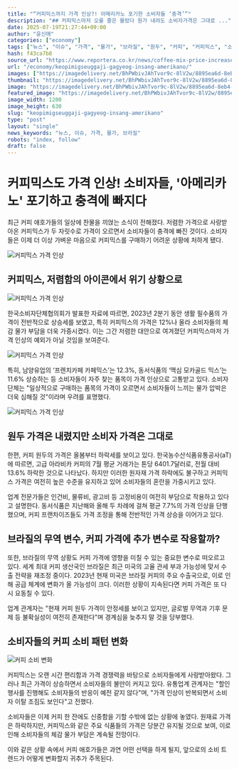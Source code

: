 ```yaml
---
title: "“커피믹스까지 가격 인상?! 아메리카노 포기한 소비자들 ‘충격’”"
description: "## 커피믹스마저 오를 줄은 몰랐다 원가 내려도 소비자가격은 그대로 ..."
date: 2025-07-19T21:27:44+09:00
author: "윤신애"
categories: ["economy"]
tags: ["뉴스", "이슈", "가격", "물가", "브라질", "원두", "커피", "커피믹스", "소비자 부담", "생활필수품"]
hash: f43ca7b8
source_url: "https://www.reportera.co.kr/news/coffee-mix-price-increased-by-12/"
url: "/economy/keopimigseuggaji-gagyeog-insang-amerikano/"
images: ["https://imagedelivery.net/BhPWbivJAhTvor9c-8lV2w/8895ea6d-8eb4-48f3-652a-750554fe5f00/public", "https://imagedelivery.net/BhPWbivJAhTvor9c-8lV2w/bffbbed9-1f7e-41fb-8f49-15e1f1317200/public", "https://imagedelivery.net/BhPWbivJAhTvor9c-8lV2w/6f651b94-4c31-40ac-bc33-64f51eccd400/public", "https://imagedelivery.net/BhPWbivJAhTvor9c-8lV2w/eeed35fc-3c59-4e75-e1c1-b6ff49326000/public", "https://imagedelivery.net/BhPWbivJAhTvor9c-8lV2w/9aba7613-8d24-44d1-ee0b-db4ffe2c5100/public"]
thumbnail: "https://imagedelivery.net/BhPWbivJAhTvor9c-8lV2w/8895ea6d-8eb4-48f3-652a-750554fe5f00/public"
image: "https://imagedelivery.net/BhPWbivJAhTvor9c-8lV2w/8895ea6d-8eb4-48f3-652a-750554fe5f00/public"
featured_image: "https://imagedelivery.net/BhPWbivJAhTvor9c-8lV2w/8895ea6d-8eb4-48f3-652a-750554fe5f00/public"
image_width: 1200
image_height: 630
slug: "keopimigseuggaji-gagyeog-insang-amerikano"
type: "post"
layout: "single"
news_keywords: "뉴스, 이슈, 가격, 물가, 브라질"
robots: "index, follow"
draft: false
---
```


# 커피믹스도 가격 인상! 소비자들, '아메리카노' 포기하고 충격에 빠지다

최근 커피 애호가들의 일상에 찬물을 끼얹는 소식이 전해졌다. 저렴한 가격으로 사랑받아온 커피믹스가 두 자릿수로 가격이 오르면서 소비자들이 충격에 빠진 것이다. 소비자들은 이제 더 이상 가벼운 마음으로 커피믹스를 구매하기 어려운 상황에 처하게 됐다.


![커피믹스 가격 인상](https://imagedelivery.net/BhPWbivJAhTvor9c-8lV2w/bffbbed9-1f7e-41fb-8f49-15e1f1317200/public)


## 커피믹스, 저렴함의 아이콘에서 위기 상황으로


![커피믹스 가격 인상](https://imagedelivery.net/BhPWbivJAhTvor9c-8lV2w/eeed35fc-3c59-4e75-e1c1-b6ff49326000/public)


한국소비자단체협의회가 발표한 자료에 따르면, 2023년 2분기 동안 생활 필수품의 가격이 전반적으로 상승세를 보였고, 특히 커피믹스의 가격은 12%나 올라 소비자들의 체감 물가 부담을 더욱 가중시켰다. 이는 그간 저렴한 대안으로 여겨졌던 커피믹스마저 가격 인상의 예외가 아닐 것임을 보여준다.


![커피믹스 가격 인상](https://imagedelivery.net/BhPWbivJAhTvor9c-8lV2w/9aba7613-8d24-44d1-ee0b-db4ffe2c5100/public)


특히, 남양유업의 ‘프렌치카페 카페믹스’는 12.3%, 동서식품의 ‘맥심 모카골드 믹스’는 11.6% 상승하는 등 소비자들이 자주 찾는 품목이 가격 인상으로 고통받고 있다. 소비자단체는 "일상적으로 구매하는 품목의 가격이 오르면서 소비자들이 느끼는 물가 압박은 더욱 심해질 것"이라며 우려를 표명했다.


![커피믹스 가격 인상](https://imagedelivery.net/BhPWbivJAhTvor9c-8lV2w/6f651b94-4c31-40ac-bc33-64f51eccd400/public)


## 원두 가격은 내렸지만 소비자 가격은 그대로

한편, 커피 원두의 가격은 올봄부터 하락세를 보이고 있다. 한국농수산식품유통공사(aT)에 따르면, 고급 아라비카 커피의 7월 평균 거래가는 톤당 6401.7달러로, 전월 대비 13.6% 하락한 것으로 나타났다. 하지만 이러한 원자재 가격 하락에도 불구하고 커피믹스 가격은 여전히 높은 수준을 유지하고 있어 소비자들의 혼란을 가중시키고 있다.

업계 전문가들은 인건비, 물류비, 광고비 등 고정비용이 여전히 부담으로 작용하고 있다고 설명한다. 동서식품은 지난해와 올해 두 차례에 걸쳐 평균 7.7%의 가격 인상을 단행했으며, 커피 프랜차이즈들도 가격 조정을 통해 전반적인 가격 상승을 이어가고 있다.

## 브라질의 무역 변수, 커피 가격에 추가 변수로 작용할까?

또한, 브라질의 무역 상황도 커피 가격에 영향을 미칠 수 있는 중요한 변수로 떠오르고 있다. 세계 최대 커피 생산국인 브라질은 최근 미국의 고율 관세 부과 가능성에 맞서 수출 전략을 재조정 중이다. 2023년 현재 미국은 브라질 커피의 주요 수출국으로, 이로 인해 공급 체계에 변화가 올 가능성이 크다. 이러한 상황이 지속된다면 커피 가격은 또 다시 요동칠 수 있다.

업계 관계자는 "현재 커피 원두 가격이 안정세를 보이고 있지만, 글로벌 무역과 기후 문제 등 불확실성이 여전히 존재한다"며 경계심을 늦추지 말 것을 당부했다.

## 소비자들의 커피 소비 패턴 변화


![커피 소비 변화](https://imagedelivery.net/BhPWbivJAhTvor9c-8lV2w/8895ea6d-8eb4-48f3-652a-750554fe5f00/public)


커피믹스는 오랜 시간 편리함과 가격 경쟁력을 바탕으로 소비자들에게 사랑받아왔다. 그러나 최근 가격이 상승하면서 소비자들의 불만이 커지고 있다. 유통업계 관계자는 "할인 행사를 진행해도 소비자들의 반응이 예전 같지 않다"며, "가격 인상이 반복되면서 소비자 이탈 조짐도 보인다"고 전했다.

소비자들은 이제 커피 한 잔에도 신중함을 기할 수밖에 없는 상황에 놓였다. 원재료 가격은 하락하지만, 커피믹스와 같은 주요 식품들의 가격은 당분간 유지될 것으로 보여, 이로 인해 소비자들의 체감 물가 부담은 계속될 전망이다.

이와 같은 상황 속에서 커피 애호가들은 과연 어떤 선택을 하게 될지, 앞으로의 소비 트렌드가 어떻게 변화할지 귀추가 주목된다.
